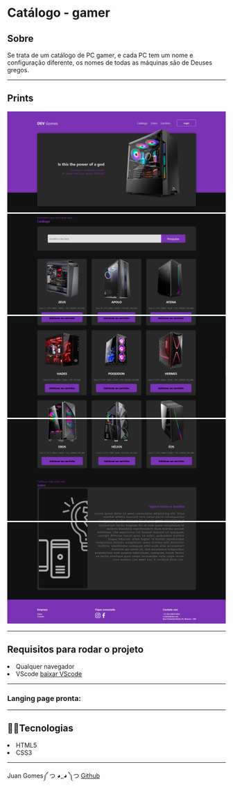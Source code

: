 <h1>Catálogo - gamer</h1>

<h2>Sobre</h2>
<p> Se trata de um catálogo de PC gamer, e cada PC tem um nome e configuração diferente, os nomes de todas as máquinas são de Deuses gregos. 

 ---

<h2>Prints</h2>
<img src="media/print-do-topo.png">
<img src="media/print-do-meio.png">
<img src="media/print-do-meio2.png">
<img src="media/print-do-meio3.png">
<img src="media/print-do-fim.png">

---

<h2>Requisitos para rodar o projeto</h2>
<lu>
    <li> Qualquer navegador 
    <li> VScode <a href="https://code.visualstudio.com/download" target="_blank" rel="external">baixar VScode</a>
</lu>

----
<h3>Langing page pronta:</h3> <a href="https://juamgomes.github.io/catalogo-de-PCgamer/" targer="_blank" rel="esternal"> </a> 

---
<h2>👩‍💻Tecnologias</h2>

<lu>
    <li> HTML5
    <li> CSS3
</lu>

---
Juan Gomes༼ つ ◕_◕ ༽つ <a href="https://github.com/juamgomes" target="_blank" rel="external">Github</a>

